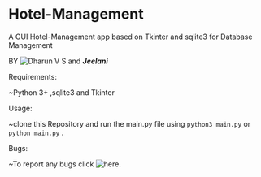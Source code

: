 # Hotel-Management

A GUI Hotel-Management app based on Tkinter and sqlite3 for Database Management

BY ![Dharun V S](https://github.com/dharunvs) and ***Jeelani***


Requirements:


~Python 3+ ,sqlite3 and Tkinter  


Usage:


~clone this Repository and run the main.py file using `python3 main.py` or `python main.py` .



Bugs:


~To report any bugs click ![here](https://github.com/dharunvs/Hotel-Management/issues).
